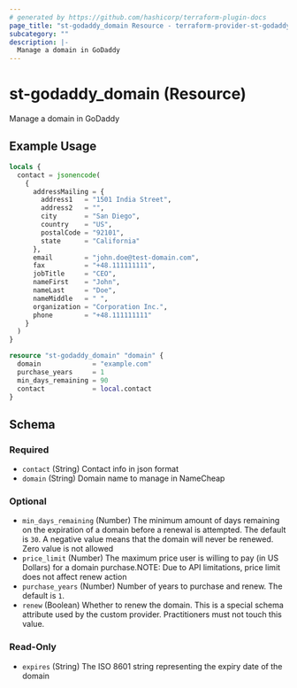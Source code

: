 ```yaml
---
# generated by https://github.com/hashicorp/terraform-plugin-docs
page_title: "st-godaddy_domain Resource - terraform-provider-st-godaddy"
subcategory: ""
description: |-
  Manage a domain in GoDaddy
---
```


# st-godaddy_domain (Resource)

Manage a domain in GoDaddy

## Example Usage

```terraform
locals {
  contact = jsonencode(
    {
      addressMailing = {
        address1   = "1501 India Street",
        address2   = "",
        city       = "San Diego",
        country    = "US",
        postalCode = "92101",
        state      = "California"
      },
      email        = "john.doe@test-domain.com",
      fax          = "+48.111111111",
      jobTitle     = "CEO",
      nameFirst    = "John",
      nameLast     = "Doe",
      nameMiddle   = " ",
      organization = "Corporation Inc.",
      phone        = "+48.111111111"
    }
  )
}

resource "st-godaddy_domain" "domain" {
  domain             = "example.com"
  purchase_years     = 1
  min_days_remaining = 90
  contact            = local.contact
}
```

<!-- schema generated by tfplugindocs -->
## Schema

### Required

- `contact` (String) Contact info in json format
- `domain` (String) Domain name to manage in NameCheap

### Optional

- `min_days_remaining` (Number) The minimum amount of days remaining on the expiration of a domain before a renewal is attempted. The default is `30`. A negative value means that the domain will never be renewed. Zero value is not allowed
- `price_limit` (Number) The maximum price user is willing to pay (in US Dollars) for a domain purchase.NOTE: Due to API limitations, price limit does not affect renew action
- `purchase_years` (Number) Number of years to purchase and renew. The default is `1`.
- `renew` (Boolean) Whether to renew the domain. This is a special schema attribute used by the custom provider. Practitioners must not touch this value.

### Read-Only

- `expires` (String) The ISO 8601 string representing the expiry date of the domain
